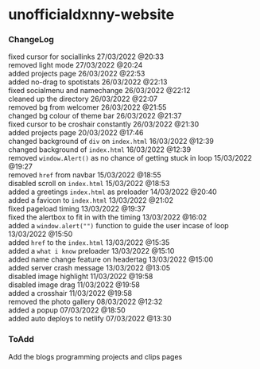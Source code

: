 # unofficialdxnny-website

### ChangeLog
  
  fixed cursor for sociallinks 27/03/2022 @20:33 <br>
  removed light mode 27/03/2022 @20:24 <br>
  added projects page 26/03/2022 @22:53 <br>
  added no-drag to spotistats 26/03/2022 @22:13 <br>
  fixed socialmenu and namechange 26/03/2022 @22:12 <br>
  cleaned up the directory 26/03/2022 @22:07 <br>
  removed bg from welcomer 26/03/2022 @21:55 <br>
  changed bg colour of theme bar 26/03/2022 @21:37 </br>
  fixed cursor to be croshair constantly 26/03/2022 @21:30 <br>
  added projects page 20/03/2022 @17:46 <br> 
  changed background of `div` on `index.html` 16/03/2022 @12:39 <br>
  changed background of `index.html` 16/03/2022 @12:39 <br>
  removed `window.Alert()` as no chance of getting stuck in loop 15/03/2022 @19:27 <br>
  removed `href` from navbar 15/03/2022 @18:55 <br>
  disabled scroll on `index.html` 15/03/2022 @18:53 <br>
  added a greetings `index.html` as preloader 14/03/2022 @20:40 <br>
  added a favicon to `index.html` 13/03/2022 @21:02 <br>
  fixed pageload timing 13/03/2022 @19:37 <br>
  fixed the alertbox to fit in with the timing 13/03/2022 @16:02 <br>
  added a `window.alert("")` function to guide the user incase of loop 13/03/2022 @15:50 <br>
  added `href` to the `index.html` 13/03/2022 @15:35 <br>
  added a `what i know` preloader 13/03/2022 @15:10 <br>
  added name change feature on headertag 13/03/2022 @15:00 <br>
  added server crash message 13/03/2022 @13:05 <br>
  disabled image highlight 11/03/2022 @19:58 <br>
  disabled image drag 11/03/2022 @19:58 <br>
  added a crosshair 11/03/2022 @19:58 <br>
  removed the photo gallery 08/03/2022 @12:32 <br>
  added a popup 07/03/2022 @18:50 <br>
  added auto deploys to netlify 07/03/2022 @13:30



### ToAdd

Add the blogs programming projects and clips pages
